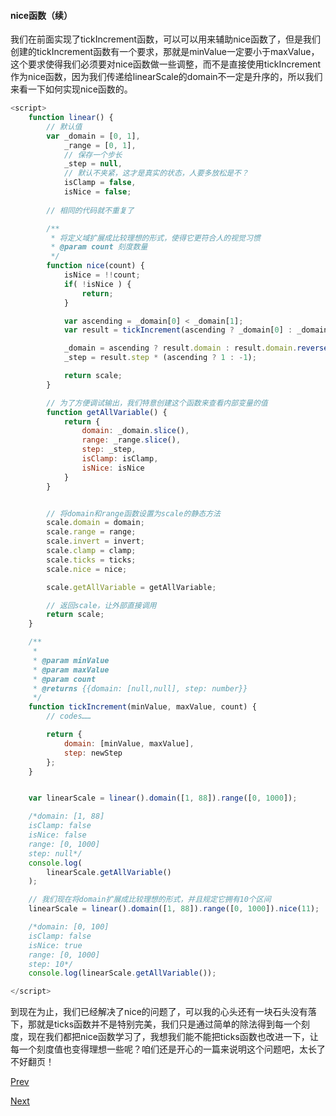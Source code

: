#### nice函数（续）

我们在前面实现了tickIncrement函数，可以可以用来辅助nice函数了，但是我们创建的tickIncrement函数有一个要求，那就是minValue一定要小于maxValue，这个要求使得我们必须要对nice函数做一些调整，而不是直接使用tickIncrement作为nice函数，因为我们传递给linearScale的domain不一定是升序的，所以我们来看一下如何实现nice函数的。

```Javascript
<script>
    function linear() {
        // 默认值
        var _domain = [0, 1],
            _range = [0, 1],
            // 保存一个步长
            _step = null,
            // 默认不夹紧，这才是真实的状态，人要多放松是不？
            isClamp = false,
            isNice = false;
     
     	// 相同的代码就不重复了

        /**
         * 将定义域扩展成比较理想的形式，使得它更符合人的视觉习惯
         * @param count 刻度数量
         */
        function nice(count) {
            isNice = !!count;
            if( !isNice ) {
                return;
            }

            var ascending = _domain[0] < _domain[1];
            var result = tickIncrement(ascending ? _domain[0] : _domain[1], ascending ? _domain[1] : _domain[0], count );

            _domain = ascending ? result.domain : result.domain.reverse();
            _step = result.step * (ascending ? 1 : -1);

            return scale;
        }

        // 为了方便调试输出，我们特意创建这个函数来查看内部变量的值
        function getAllVariable() {
            return {
                domain: _domain.slice(),
                range: _range.slice(),
                step: _step,
                isClamp: isClamp,
                isNice: isNice
            }
        }


        // 将domain和range函数设置为scale的静态方法
        scale.domain = domain;
        scale.range = range;
        scale.invert = invert;
        scale.clamp = clamp;
        scale.ticks = ticks;
        scale.nice = nice;

        scale.getAllVariable = getAllVariable;

        // 返回scale，让外部直接调用
        return scale;
    }

    /**
     *
     * @param minValue
     * @param maxValue
     * @param count
     * @returns {{domain: [null,null], step: number}}
     */
    function tickIncrement(minValue, maxValue, count) {
     	// codes……

        return {
            domain: [minValue, maxValue],
            step: newStep
        };
    }


    var linearScale = linear().domain([1, 88]).range([0, 1000]);

    /*domain: [1, 88]
    isClamp: false
    isNice: false
    range: [0, 1000]
    step: null*/
    console.log(
        linearScale.getAllVariable()
    );

    // 我们现在将domain扩展成比较理想的形式，并且规定它拥有10个区间
    linearScale = linear().domain([1, 88]).range([0, 1000]).nice(11);

    /*domain: [0, 100]
    isClamp: false
    isNice: true
    range: [0, 1000]
    step: 10*/
    console.log(linearScale.getAllVariable());

</script>
```

到现在为止，我们已经解决了nice的问题了，可以我的心头还有一块石头没有落下，那就是ticks函数并不是特别完美，我们只是通过简单的除法得到每一个刻度，现在我们都把nice函数学习了，我想我们能不能把ticks函数也改进一下，让每一个刻度值也变得理想一些呢？咱们还是开心的一篇来说明这个问题吧，太长了不好翻页！

[Prev](linear_3.md)

[Next](linear_5.md)
